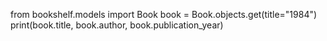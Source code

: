from bookshelf.models import Book
book = Book.objects.get(title="1984")
print(book.title, book.author, book.publication_year)
